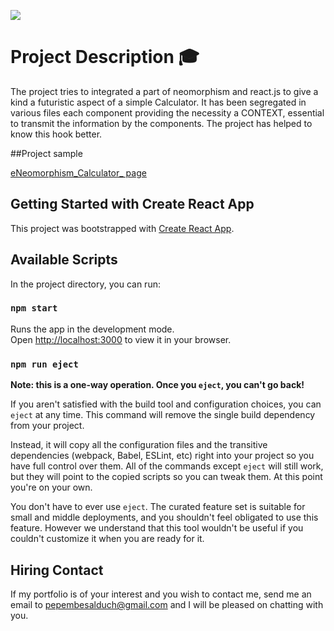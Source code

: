 
![](https://img1.freepng.es/20180206/wze/kisspng-calculator-mathematics-clip-art-pic-of-math-5a7953dcc42425.2402043715179007648034.jpg)


# Project **Description** 🎓

The project tries to integrated a part of neomorphism and react.js to give a kind a futuristic aspect of a simple Calculator.
It has been segregated in various files each component providing the necessity a CONTEXT, essential to transmit the information by the components. The project has helped to know this hook better.

##Project sample

[eNeomorphism_Calculator_ page](https://neomorphim-calculator-2022.netlify.app/)


## Getting Started with Create React App

This project was bootstrapped with [Create React App](https://github.com/facebook/create-react-app).

## Available Scripts

In the project directory, you can run:

### `npm start`

Runs the app in the development mode.\
Open [http://localhost:3000](http://localhost:3000) to view it in your browser.


### `npm run eject`

**Note: this is a one-way operation. Once you `eject`, you can't go back!**

If you aren't satisfied with the build tool and configuration choices, you can `eject` at any time. This command will remove the single build dependency from your project.

Instead, it will copy all the configuration files and the transitive dependencies (webpack, Babel, ESLint, etc) right into your project so you have full control over them. All of the commands except `eject` will still work, but they will point to the copied scripts so you can tweak them. At this point you're on your own.

You don't have to ever use `eject`. The curated feature set is suitable for small and middle deployments, and you shouldn't feel obligated to use this feature. However we understand that this tool wouldn't be useful if you couldn't customize it when you are ready for it.

## Hiring Contact
If my portfolio is of your interest and you wish to contact me, send me an email to pepembesalduch@gmail.com and I will be pleased on chatting with you.

